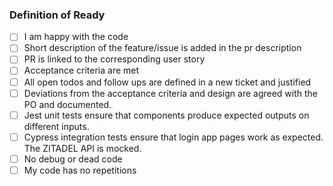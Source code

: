### Definition of Ready

- [ ] I am happy with the code
- [ ] Short description of the feature/issue is added in the pr description
- [ ] PR is linked to the corresponding user story
- [ ] Acceptance criteria are met
- [ ] All open todos and follow ups are defined in a new ticket and justified
- [ ] Deviations from the acceptance criteria and design are agreed with the PO and documented.
- [ ] Jest unit tests ensure that components produce expected outputs on different inputs.
- [ ] Cypress integration tests ensure that login app pages work as expected. The ZITADEL API is mocked.
- [ ] No debug or dead code
- [ ] My code has no repetitions
